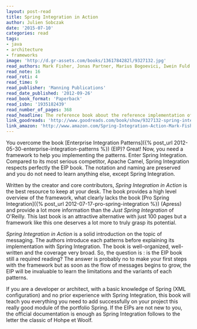 ```yaml
---
layout: post-read
title: Spring Integration in Action
author: Julien Sobczak
date: '2015-07-10'
categories: read
tags:
- java
- architecture
- frameworks
image: 'http://d.gr-assets.com/books/1361784282l/9327132.jpg'
read_authors: Mark Fisher, Jonas Partner, Marius Bogoevici, Iwein Fuld
read_note: 16
read_roti: 4
read_time: 9
read_publisher: 'Manning Publications'
read_date_published: '2012-09-26'
read_book_format: 'Paperback'
read_isbn: '1935182439'
read_number_of_pages: 368
read_headline: The reference book about the reference implementation of EIPs. A journey through the framework for beginners and intermediate users.
link_goodreads: 'http://www.goodreads.com/book/show/9327132-spring-integration-in-action'
link_amazon: 'http://www.amazon.com/Spring-Integration-Action-Mark-Fisher/dp/1935182439/'
---
```


You overcome the book [Enterprise Integration Patterns]({% post_url 2012-05-30-enterprise-integration-patterns %}) (EIP)? Great! Now, you need a framework to help you implementing the patterns. Enter Spring Integration. Compared to its most serious competitor, Apache Camel, Spring Integration respects perfectly the EIP book. The notation and naming are preserved and you do not need to learn anything else, except Spring Integration.

Written by the creator and core contributors, *Spring Integration in Action* is the best resource to keep at your desk. The book provides a high level overview of the framework, what clearly lacks the book [Pro Spring Integration]({% post_url 2012-07-17-pro-spring-integration %}) (Apress) and provide a lot more information than the *Just Spring Integration* of O'Reilly. This last book is an attractive alternative with just 100 pages but a framework like this one deserves a lot more to truly grasp its potential.

*Spring Integration in Action* is a solid introduction on the topic of messaging. The authors introduce each patterns before explaining its implementation with Spring Integration. The book is well-organized, well-written and the coverage very broad. So, the question is : is the EIP book still a required reading? The answer is probably no to make your first steps with the framework but as soon as the flow of messages begins to grow, the EIP will be invaluable to learn the limitations and the variants of each patterns.

If you are a developer or architect, with a basic knowledge of Spring (XML configuration) and no prior experience with Spring Integration, this book will teach you everything you need to add successfully on your project this really good module of the portfolio Spring. If the EIPs are not new to you, the official documentation is enough as Spring Integration follows to the letter the classic of Hohpe et Woolf.
